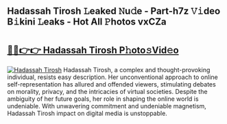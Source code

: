 ## Hadassah Tirosh 𝙻eaked 𝙽u𝚍e - Part-h7z 𝚅𝚒deo B𝚒kini 𝙻eaks - Hot All 𝙿hotos vxCZa

# <h2><a href="http://ld74r7c.urlbe.top/?page=Hadassah+Tirosh">🔗🔗👉👉 Hadassah Tirosh P𝚑oto𝚜Vid𝚎o</a></h2>

[![Hadassah Tirosh](https://i.imgur.com/eBuTRDB.gif)](http://ld74r7c.urlbe.top/?page=Hadassah+Tirosh)
Hadassah Tirosh, a complex and thought-provoking individual, resists easy description. Her unconventional approach to online self-representation has allured and offended viewers, stimulating debates on morality, privacy, and the intricacies of virtual societies. Despite the ambiguity of her future goals, her role in shaping the online world is undeniable. With unwavering commitment and undeniable magnetism, Hadassah Tirosh impact on digital media is unstoppable.

